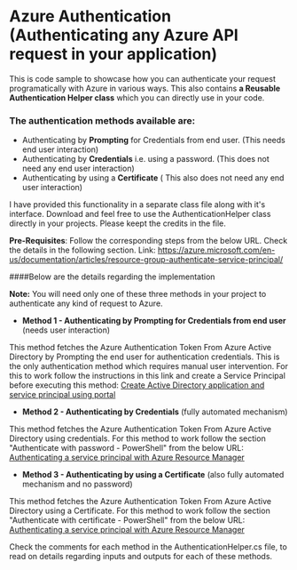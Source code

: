 # Azure Authentication (Authenticating any Azure API request in your application)

This is code sample to showcase how you can authenticate your request programatically with Azure in various ways. This also contains **a Reusable Authentication Helper class** which you can directly use in your code.

### The authentication methods available are:
 - Authenticating by **Prompting** for Credentials from end user. (This needs end user interaction)
 - Authenticating by **Credentials** i.e. using a password. (This does not need any end user interaction)
 - Authenticating by using a **Certificate** ( This also does not need any end user interaction)

I have provided this functionality in a separate class file along with it's interface.
Download and feel free to use the AuthenticationHelper class directly in your projects. Please keept the credits in the file.

**Pre-Requisites**: Follow the corresponding steps from the below URL. Check the details in the following section. Link: https://azure.microsoft.com/en-us/documentation/articles/resource-group-authenticate-service-principal/

####Below are the details regarding the implementation

**Note:** You will need only one of these three methods in your project to authenticate any kind of request to Azure.

 - **Method 1 - Authenticating by Prompting for Credentials from end user** (needs user interaction)

This method fetches the Azure Authentication Token From Azure Active Directory by Prompting the end user for authentication credentials. This is the only authentication method which requires manual user intervention. For this to work follow the instructions in this link and create a Service Principal before executing this method: [Create Active Directory application and service principal using portal](https://azure.microsoft.com/en-us/documentation/articles/resource-group-create-service-principal-portal/)

 - **Method 2 - Authenticating by Credentials** (fully automated mechanism)
 
This method fetches the Azure Authentication Token From Azure Active Directory using credentials. For this method to work follow the section "Authenticate with password - PowerShell" from the below URL: [Authenticating a service principal with Azure Resource Manager](https://azure.microsoft.com/en-us/documentation/articles/resource-group-authenticate-service-principal/)

 - **Method 3 - Authenticating by using a Certificate** (also fully automated mechanism and no password)

This method fetches the Azure Authentication Token From Azure Active Directory using a Certificate. For this method to work follow the section "Authenticate with certificate - PowerShell" from the below URL: [Authenticating a service principal with Azure Resource Manager](https://azure.microsoft.com/en-us/documentation/articles/resource-group-authenticate-service-principal/)

Check the comments for each method in the AuthenticationHelper.cs file, to read on details regarding inputs and outputs for each of these methods.
